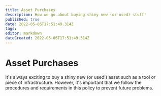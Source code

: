 ```yaml
---
title: Asset Purchases
description: How we go about buying shiny new (or used) stuff!
published: true
date: 2022-05-06T17:51:49.314Z
tags: 
editor: markdown
dateCreated: 2022-05-06T17:51:49.314Z
---
```


# Asset Purchases
It's always exciting to buy a shiny new (or used!) asset such as a tool or piece of infrastructure. However, it's important that we follow the procedures and requirements in this policy to prevent future problems.

